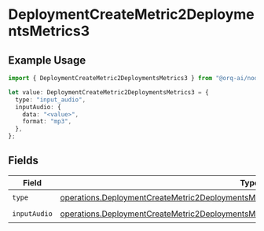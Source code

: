 # DeploymentCreateMetric2DeploymentsMetrics3

## Example Usage

```typescript
import { DeploymentCreateMetric2DeploymentsMetrics3 } from "@orq-ai/node/models/operations";

let value: DeploymentCreateMetric2DeploymentsMetrics3 = {
  type: "input_audio",
  inputAudio: {
    data: "<value>",
    format: "mp3",
  },
};
```

## Fields

| Field                                                                                                                                                                                                  | Type                                                                                                                                                                                                   | Required                                                                                                                                                                                               | Description                                                                                                                                                                                            |
| ------------------------------------------------------------------------------------------------------------------------------------------------------------------------------------------------------ | ------------------------------------------------------------------------------------------------------------------------------------------------------------------------------------------------------ | ------------------------------------------------------------------------------------------------------------------------------------------------------------------------------------------------------ | ------------------------------------------------------------------------------------------------------------------------------------------------------------------------------------------------------ |
| `type`                                                                                                                                                                                                 | [operations.DeploymentCreateMetric2DeploymentsMetricsRequestRequestBodyChoices3ContentType](../../models/operations/deploymentcreatemetric2deploymentsmetricsrequestrequestbodychoices3contenttype.md) | :heavy_check_mark:                                                                                                                                                                                     | N/A                                                                                                                                                                                                    |
| `inputAudio`                                                                                                                                                                                           | [operations.DeploymentCreateMetric2DeploymentsMetricsInputAudio](../../models/operations/deploymentcreatemetric2deploymentsmetricsinputaudio.md)                                                       | :heavy_check_mark:                                                                                                                                                                                     | N/A                                                                                                                                                                                                    |